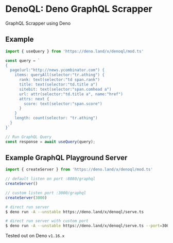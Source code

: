 # DenoQL: Deno GraphQL Scrapper
GraphQL Scrapper using Deno

## Example
```ts
import { useQuery } from 'https://deno.land/x/denoql/mod.ts'

const query = `
{
  page(url:"http://news.ycombinator.com") {
    items: queryAll(selector:"tr.athing") {
      rank: text(selector:"td span.rank")
      title: text(selector:"td.title a")
      sitebit: text(selector:"span.comhead a")
      url: attr(selector:"td.title a", name:"href")
      attrs: next {
        score: text(selector:"span.score")
      }
    }
    length: count(selector: "tr.athing")
  }
}`

// Run GraphQL Query
const response = await useQuery(query);
```

## Example GraphQL Playground Server

```ts
import { createServer } from 'https://deno.land/x/denoql/mod.ts'

// default listen on port :8080/graphql
createServer()

// custom listen port :3000/graphql
createServer(3000)
```

```bash
# direct run server
$ deno run -A --unstable https://deno.land/x/denoql/serve.ts

# direct run server with custom port
$ deno run -A --unstable https://deno.land/x/denoql/serve.ts --port=3000
```

Tested out on Deno `v1.16.x`